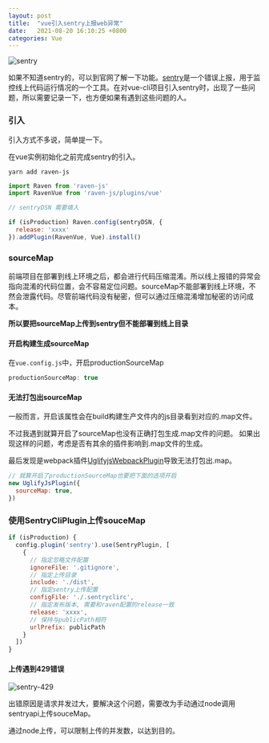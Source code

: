 ```yaml
---
layout: post
title:  "vue引入sentry上报web异常"
date:   2021-08-20 16:10:25 +0800
categories: Vue
---
```


![sentry](https://i.loli.net/2021/08/20/fLZgCaUNwyb5VI8.png)

如果不知道sentry的，可以到官网了解一下功能。[sentry](https://sentry.io/)是一个错误上报，用于监控线上代码运行情况的一个工具。在对vue-cli项目引入sentry时，出现了一些问题，所以需要记录一下，也方便如果有遇到这些问题的人。

### 引入

引入方式不多说，简单提一下。

在vue实例初始化之前完成sentry的引入。

```shell
yarn add raven-js
```

```js
import Raven from 'raven-js'
import RavenVue from 'raven-js/plugins/vue'

// sentryDSN 需要填入

if (isProduction) Raven.config(sentryDSN, {
  release: 'xxxx'
}).addPlugin(RavenVue, Vue).install()
```

### sourceMap

前端项目在部署到线上环境之后，都会进行代码压缩混淆。所以线上报错的异常会指向混淆的代码位置，会不容易定位问题。sourceMap不能部署到线上环境，不然会泄露代码。尽管前端代码没有秘密，但可以通过压缩混淆增加秘密的访问成本。

**所以要把sourceMap上传到sentry但不能部署到线上目录**

#### 开启构建生成sourceMap
在`vue.config.js`中，开启productionSourceMap

```js
productionSourceMap: true
```

#### 无法打包出sourceMap

一般而言，开启该属性会在build构建生产文件内的js目录看到对应的.map文件。

不过我遇到就算开启了sourceMap也没有正确打包生成.map文件的问题。
如果出现这样的问题，考虑是否有其余的插件影响到.map文件的生成。

最后发现是webpack插件[UglifyjsWebpackPlugin](https://webpack.docschina.org/plugins/uglifyjs-webpack-plugin/)导致无法打包出.map。

```js
// 就算开启了productionSourceMap也要把下面的选项开启
new UglifyJsPlugin({
  sourceMap: true,
})
```

### 使用SentryCliPlugin上传souceMap

```js
if (isProduction) {
  config.plugin('sentry').use(SentryPlugin, [
    {
      // 指定忽略文件配置
      ignoreFile: '.gitignore',
      // 指定上传目录
      include: './dist',
      // 指定sentry上传配置
      configFile: './.sentryclirc',
      // 指定发布版本, 需要和raven配置的release一致
      release: 'xxxx',
      // 保持与publicPath相符
      urlPrefix: publicPath
    }
  ])
}
```

#### 上传遇到429错误

![sentry-429](https://i.loli.net/2021/08/20/picIGw19U2k4Rvj.png)

出错原因是请求并发过大，要解决这个问题，需要改为手动通过node调用sentryapi上传souceMap。

通过node上传，可以限制上传的并发数，以达到目的。